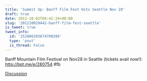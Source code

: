 ```yaml
---
title: 'Summit Up: Banff Film Fest Hits Seattle Nov 28'
draft: true
date: 2012-10-02T04:42:24+00:00
slug: '201210020442-banff-film-fest-seattle'
is_tweet: true
tweet_info:
  id: '252886205874700289'
  type: 'post'
  is_thread: False
---
```




Banff Mountain Film Festival on Nov28 in Seattle (tickets avail now!): <http://bpt.me/e/280754> #fb

[Discussion](https://x.com/sytelus/status/252886205874700289)

